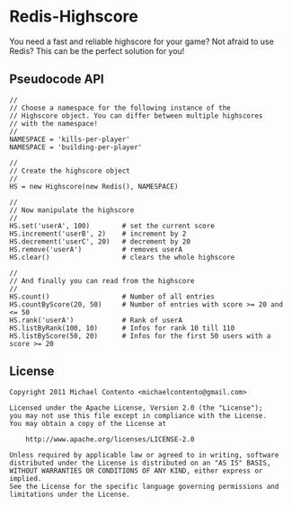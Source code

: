 Redis-Highscore
===============

You need a fast and reliable highscore for your game? Not afraid to use
Redis? This can be the perfect solution for you!

Pseudocode API
--------------

    //
    // Choose a namespace for the following instance of the
    // Highscore object. You can differ between multiple highscores 
    // with the namespace!
    //
    NAMESPACE = 'kills-per-player'
    NAMESPACE = 'building-per-player'

    //
    // Create the highscore object
    //
    HS = new Highscore(new Redis(), NAMESPACE)

    //
    // Now manipulate the highscore
    //
    HS.set('userA', 100)        # set the current score
    HS.increment('userB', 2)    # increment by 2
    HS.decrement('userC', 20)   # decrement by 20
    HS.remove('userA')          # removes userA
    HS.clear()                  # clears the whole highscore

    //
    // And finally you can read from the highscore
    // 
    HS.count()                  # Number of all entries 
    HS.countByScore(20, 50)     # Number of entries with score >= 20 and <= 50
    HS.rank('userA')            # Rank of userA
    HS.listByRank(100, 10)      # Infos for rank 10 till 110
    HS.listByScore(50, 20)      # Infos for the first 50 users with a score >= 20 


License
-------

    Copyright 2011 Michael Contento <michaelcontento@gmail.com>

    Licensed under the Apache License, Version 2.0 (the "License");
    you may not use this file except in compliance with the License.
    You may obtain a copy of the License at

        http://www.apache.org/licenses/LICENSE-2.0

    Unless required by applicable law or agreed to in writing, software
    distributed under the License is distributed on an "AS IS" BASIS,
    WITHOUT WARRANTIES OR CONDITIONS OF ANY KIND, either express or implied.
    See the License for the specific language governing permissions and
    limitations under the License.
